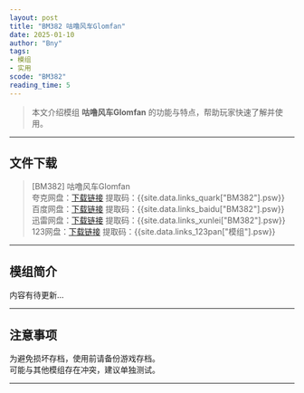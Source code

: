 ```yaml
---
layout: post
title: "BM382 咕噜风车Glomfan"
date: 2025-01-10
author: "Bny"
tags: 
- 模组
- 实用
scode: "BM382"
reading_time: 5
---
```


> 本文介绍模组 **咕噜风车Glomfan** 的功能与特点，帮助玩家快速了解并使用。

---

## 文件下载

> [BM382] 咕噜风车Glomfan  
夸克网盘：[下载链接]({{site.data.links_quark["BM382"].url}}) 提取码：{{site.data.links_quark["BM382"].psw}}  
百度网盘：[下载链接]({{site.data.links_baidu["BM382"].url}}) 提取码：{{site.data.links_baidu["BM382"].psw}}  
迅雷网盘：[下载链接]({{site.data.links_xunlei["BM382"].url}}) 提取码：{{site.data.links_xunlei["BM382"].psw}}  
123网盘：[下载链接]({{site.data.links_123pan["模组"].url}}) 提取码：{{site.data.links_123pan["模组"].psw}}  

---

## 模组简介

>  
内容有待更新...  

---

## 注意事项

>  
为避免损坏存档，使用前请备份游戏存档。  
可能与其他模组存在冲突，建议单独测试。  

---

